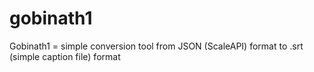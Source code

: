 # gobinath1
Gobinath1 = simple conversion tool from JSON (ScaleAPI) format to .srt (simple caption file) format
